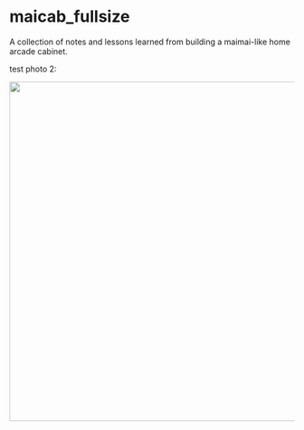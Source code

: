 # maicab_fullsize
A collection of notes and lessons learned from building a maimai-like home arcade cabinet. 

test photo 2:

<img src="/Photos/pcb_finished.jpg" width="600">


